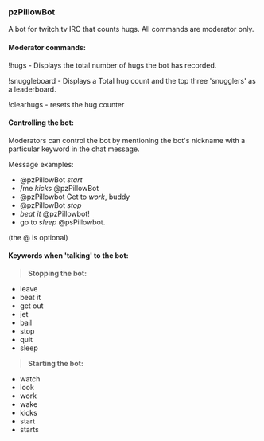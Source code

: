 ### pzPillowBot
A bot for twitch.tv IRC that counts hugs.
All commands are moderator only.

#### Moderator commands:
!hugs - Displays the total number of hugs the bot has recorded.

!snuggleboard - Displays a Total hug count and the top three 'snugglers' as a leaderboard.

!clearhugs - resets the hug counter

#### Controlling the bot:
Moderators can control the bot by mentioning the bot's nickname with a particular keyword in the chat message.

Message examples:
* @pzPillowBot *start*
* /me *kicks* @pzPillowBot
* @pzPillowbot Get to *work*, buddy
* @pzPillowBot *stop*
* *beat it* @pzPillowbot!
* go to *sleep* @psPillowbot.

(the @ is optional)

#### Keywords when 'talking' to the bot:
>**Stopping the bot:**
* leave
* beat it
* get out
* jet
* bail
* stop
* quit
* sleep

>**Starting the bot:**
* watch
* look
* work
* wake
* kicks
* start
* starts
 
